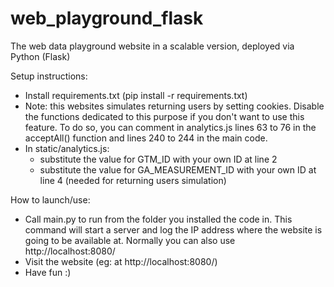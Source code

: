 # web_playground_flask
The web data playground website in a scalable version, deployed via Python (Flask)

Setup instructions:

- Install requirements.txt (pip install -r requirements.txt)
- Note: this websites simulates returning users by setting cookies. Disable the functions dedicated to this purpose if you don't want to use this feature.
To do so, you can comment in analytics.js lines 63 to 76 in the acceptAll() function and lines 240 to 244 in the main code.
- In static/analytics.js: 
	- substitute the value for GTM_ID with your own ID at line 2
	- substitute the value for GA_MEASUREMENT_ID with your own ID at line 4 (needed for returning users simulation)

How to launch/use:
- Call main.py to run from the folder you installed the code in. This command will start a server and log the IP address where the website is going to be available at. Normally you can also use http://localhost:8080/
- Visit the website (eg: at http://localhost:8080/)
- Have fun :)


